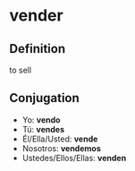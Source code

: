 # vender

## Definition
to sell

## Conjugation

- Yo: **vendo**
- Tú: **vendes**
- Él/Ella/Usted: **vende**
- Nosotros: **vendemos**
- Ustedes/Ellos/Ellas: **venden**